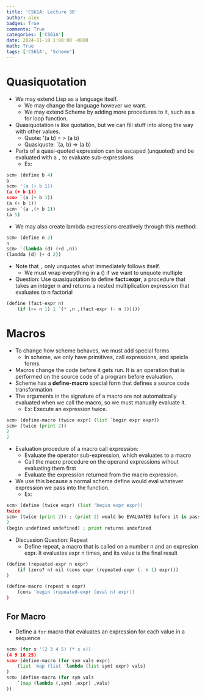 ```yaml
---
title: 'CS61A: Lecture 30'
author: alex
badges: True
comments: True
categories: ['CS61A']
date: 2024-11-18 1:00:00 -0800
math: True
tags: ['CS61A', 'Scheme']
---
```


# Quasiquotation
- We may extend Lisp as a language itself.
    - We may change the language however we want.
    - We may extend Scheme by adding more procedures to it, such as a for loop function.
- Quasiquotation is like quotation, but we can fill stuff into along the way with other values.
    - Quote: '(a b) = > (a b)
    - Quasiquote: `(a, b) => (a b)
- Parts of a quasi-quoted expression can be escaped (unquoted) and be evaluated with a `,` to evaluate sub-expressions
    - Ex:


```python
scm> (define b 4)
b
scm> '(a (+ b 1))
(a (+ b 1))
scm> `(a (+ b 1))
(a (+ b 1))
scm> `(a ,(+ b 1))
(a 5)
```

- We may also create lambda expressions creatively through this method:


```python
scm> (define n 2)
n
scm> `(lambda (d) (+d ,n))
(lamdda (d) (+ d 2))
```

- Note that `,` only unquotes what immediately follows itself.
    - We must wrap everything in a () if we want to unquote multiple 
- Question: Use quasiquotation to define **fact=expr**, a procedure that takes an integer n and returns a nested multiplication expression that evaluates to n factorial


```python
(define (fact-expr n)
    (if (<= n 1) 1 `(* ,n ,(fact-expr (- n 1)))))
```

# Macros
- To change how scheme behaves, we must add special forms
    - In scheme, we only have primitives, call expressions, and speicla forms.
- Macros change the code before it gets run. It is an operation that is performed on the source code of a program before evaluation.
- Scheme has a **define-macro** special form that defines a source code transformation
- The arguments in the signature of a macro are not automatically evaluated when we call the macro, so we must manually evaluate it.
    - Ex: Execute an expression twice.


```python
scm> (define-macro (twice expr) (list `begin expr expr))
scm> (twice (print 2))
2
2
```

- Evaluation procedure of a macro call expression:
    - Evaluate the operator sub-expression, which evaluates to a macro
    - Call the macro procedure on the operand expressions wihout evaluating them first
    - Evaluate the expression returned from the macro expression.
- We use this because a normal scheme define would eval whatever expression we pass into the function.
    - Ex:


```python
scm> (define (twice expr) (list 'begin expr expr))
twice
scm> (twice (print 2)) ; (print 2) would be EVALUATED before it is passed into the twice function
2 
(begin undefined undefined) ; print returns undefined
```

- Discussion Question: Repeat
    - Define repeat, a macro that is called on a number n and an expresion expr. It evaluates expr n times, and its value is the final result


```python
(define (repeated-expr n expr)
    (if (zero? n) nil (cons expr (repeated-expr (- n 1) expr)))
)

(define-macro (repeat n expr)
    (cons 'begin (repeated-expr (eval n) expr))
)
```

## For Macro
- Define a `for` macro that evaluates an expression for each value in a sequence


```python
scm> (for x '(2 3 4 5) (* x x))
(4 9 16 25)
scm> (define-macro (for sym vals expr)
    (list 'map (list 'lambda (list sym) expr) vals)
)
scm> (define-macro (for sym vals
    `(map (lambda (,sym) ,expr) ,vals)
))
```
